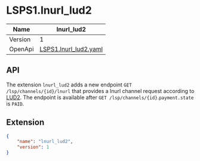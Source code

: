 # LSPS1.lnurl_lud2

| Name    	| lnurl_lud2                                     	|
|---------	|------------------------------------------------	|
| Version 	| 1                                              	|
| OpenApi 	| [LSPS1.lnurl_lud2.yaml](./LSPS1.lnurl_lud2.yaml) 	|



## API

The extension `lnurl_lud2` adds a new endpoint `GET /lsp/channels/{id}/lnurl` that provides a lnurl channel request according to [LUD2](https://github.com/lnurl/luds/blob/luds/02.md). The endpoint is available after `GET /lsp/channels/{id}`.`payment.state` is `PAID`.


## Extension

```json
{
    "name": "lnurl_lud2",
    "version": 1
}
```


